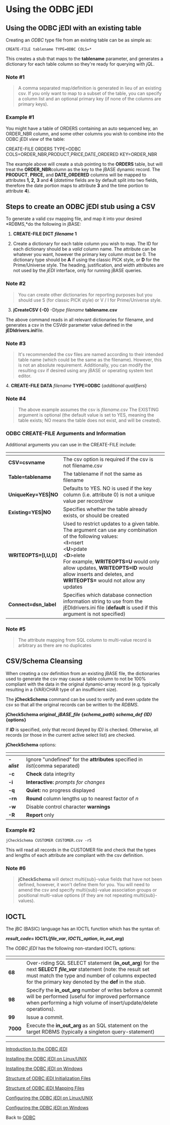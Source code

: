 # Using the ODBC jEDI  

<PageHeader />

## Using the ODBC jEDI with an existing table

Creating an *ODBC* type file from an existing table can be as simple as:

```
CREATE-FILE tablename TYPE=ODBC COLS=*
```

This creates a stub that maps to the **tablename** parameter, and generates a dictionary for each table column so they're ready for querying with *jQL*.

### Note #1

> A comma separated map/definition is generated in lieu of an existing csv.
> If you only want to map to a subset of the table, you can specify a column list and an optional primary key (if none of the columns are primary keys).

### Example #1

You might have a table of ORDERS containing an auto sequenced key, an ORDER\_NBR column, and some other columns you wish to combine into the ODBC jEDI *view* of the table:

CREATE-FILE ORDERS TYPE=ODBC COLS=ORDER\_NBR,PRODUCT,PRICE,DATE\_ORDERED KEY=ORDER\_NBR

The example above will create a stub pointing to the **ORDERS** table, but will treat the **ORDER\_NBR**column as the key to the jBASE dynamic record. The **PRODUCT**, **PRICE,** and **DATE\_ORDERED** columns will be mapped to attributes **1, 2,** **3** and **4** (*datetime* fields are by default split into two fields, therefore the date portion maps to attribute **3** and the time portion to attribute **4**).

## Steps to create an ODBC jEDI stub using a CSV

To generate a valid csv mapping file, and map it into your desired *RDBMS,*do the following in jBASE:

1. **CREATE-FILE DICT** ***filename* 1**

2. Create a dictionary for each table column you wish to map. The ID for each dictionary should be a *valid* column name. The attribute can be whatever you want, however the primary key column must be 0. The dictionary type should be **A** if using the classic PICK style, or **D** for the Prime/Universe style. The heading, justification, and width attributes are not used by the *jEDI* interface, only for running jBASE queries.

### Note #2

> You can create other dictionaries for reporting purposes but you should use S (for classic PICK style) or V / I for Prime/Universe style.  
>
3. **jCreateCSV {-O}** -D*type* *filename* **tablename.csv**

The above command reads in all relevant dictionaries for filename, and generates a csv in the CSVdir parameter value defined in the **jEDIdrivers.ini**file.

### Note #3

>It's recommended the csv files are named according to their intended table name (which could be the same as the filename). However, this is not an absolute requirement. Additionally, you can modify the resulting csv if desired using any jBASE or operating system text editor.

4. **CREATE-FILE DATA** *filename* **TYPE=ODBC** {*additional qualifiers*}

### Note #4

> The above example assumes the csv is *filename*.csv
> The EXISTING argument is optional (the default value is set to YES, meaning the table exists; NO means the table does not exist, and will be created).

### ODBC CREATE-FILE Arguments and Information

Additional arguments you can use in the CREATE-FILE include:

| <!----> | <!----> |
| --- | --- |
| **CSV=csvname** | The csv option is required if the csv is not filename.csv |
| **Table=tablename** | The tablename if not the same as filename |
| **UniqueKey=YES\|NO** | Defaults to YES. NO is used if the key column (i.e. attribute 0) is not a unique value per record/row |
| **Existing=YES\|NO** | Specifies whether the table already exists, or should be created |
| **WRITEOPTS=[I,U,D]** | Used to restrict updates to a given table. The argument can use any combination of the following values:<br>&lt;**I**&gt;nsert<br>&lt;**U**&gt;pdate<br>&lt;**D**&gt;elete<br>For example, **WRITEOPTS=U** would only allow updates, **WRITEOPTS=ID** would allow inserts and deletes, and **WRITEOPTS=** would not allow any updates |
| **Connect=dsn\_label** | Specifies which database connection information string to use from the jEDIdrivers.ini file (**default** is used if this argument is not specified) |

### Note #5

> The attribute mapping from SQL column to multi-value record is arbitrary as there are no duplicates

## CSV/Schema Cleansing

When creating a csv definition from an existing jBASE file, the dictionaries used to generate the csv may cause a table column to not be 100% compliant with the data in the original dynamic-array record (e.g. typically resulting in a {VAR}CHAR type of an insufficient size).

The **jCheckSchema** command can be used to verify and even update the csv so that all the original records can be written to the *RDBMS*.

**jCheckSchema *original\_jBASE\_file* {*schema\_path*} *schema\_def* *{ID}* {options}**

If ***ID*** is specified, only that record (keyed by *ID)* is checked. Otherwise, all records (or those in the current active select list) are checked.

**jCheckSchema** options:

| <!----> | <!----> |
| --- | --- |
| **-a*****list*** | Ignore "undefined" for the **attributes** specified in *list*(comma separated) |
| **-c** | **Check** data integrity |
| **-i** | **Interactive:** *prompts for changes* |
| **-q** | **Quiet:** no progress displayed |
| **-rn** | **Round** column lengths up to nearest factor of *n* |
| **-w** | Disable control character **warnings** |
| **-R** | **Report** only |

### Example #2

```
jCheckSchema CUSTOMER CUSTOMER.csv -r5
```

This will read all records in the CUSTOMER file and check that the types and lengths of each attribute are compliant with the csv definition.

### Note #6

> **jCheckSchema** will detect multi{sub}-value fields that have not been defined, however, it won't define them for you. You will need to amend the csv and specify multi{sub}-value association groups or positional multi-value options (if they are not repeating multi{sub}-values).

## IOCTL

The jBC (BASIC) language has an IOCTL function which has the syntax of:

***result\_code*= IOCTL(*file\_var*, *IOCTL\_option*, *in\_out\_arg*)**

The *ODBC jEDI* has the following non-standard IOCTL options:

| <!----> | <!----> |
| --- | --- |
| **68** | Over-riding SQL SELECT statement (**in\_out\_arg**) for the next **SELECT *file\_var*** statement (note: the result set must match the type and number of columns expected for the primary key denoted by the **def** in the *stub*. |
| **98** | Specify the **in\_out\_arg** number of writes before a commit will be performed (useful for improved performance when performing a high volume of insert/update/delete operations). |
| **99** | Issue a commit. |
| **7000** | Execute the **in\_out\_arg** as an SQL statement on the target RDBMS (typically a singleton query-statement) |

------------------------------------------------------------------- ---------------------------------------------------------

[Introduction to the ODBC jEDI](./../introduction-to-the-odbc-jedi)

[Installing the ODBC jEDI on Linux/UNIX](./../installing-the-odbc-jedi-on-linux&unix)

[Installing the ODBC jEDI on Windows](./../installing-the-odbc-jedi-on-windows)

[Structure of ODBC jEDI Initialization Files](./../structure-of-odbc-jedi-initialization-files)

[Structure of ODBC jEDI Mapping Files](./../structure-of-odbc-jedi-mapping-files)

[Configuring the ODBC jEDI on Linux/UNIX](./../configuring-the-odbc-jedi-on-linux&unix)

[Configuring the ODBC jEDI on Windows](./../configuring-the-odbc-jedi-on-windows)

Back to [ODBC](./../README.md)

<PageFooter />
